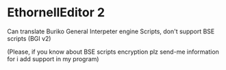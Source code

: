 # EthornellEditor 2
Can translate Buriko General Interpeter engine Scripts, don't support BSE scripts (BGI v2)

(Please, if you know about BSE scripts encryption plz send-me information for i add support in my program)
